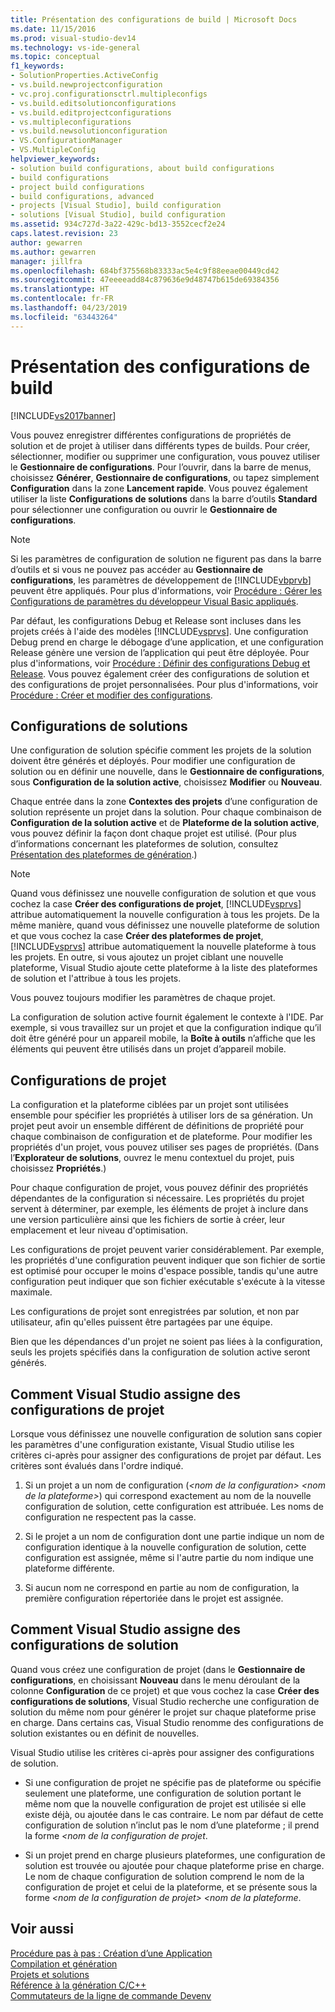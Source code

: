 ```yaml
---
title: Présentation des configurations de build | Microsoft Docs
ms.date: 11/15/2016
ms.prod: visual-studio-dev14
ms.technology: vs-ide-general
ms.topic: conceptual
f1_keywords:
- SolutionProperties.ActiveConfig
- vs.build.newprojectconfiguration
- vc.proj.configurationsctrl.multipleconfigs
- vs.build.editsolutionconfigurations
- vs.build.editprojectconfigurations
- vs.multipleconfigurations
- vs.build.newsolutionconfiguration
- VS.ConfigurationManager
- VS.MultipleConfig
helpviewer_keywords:
- solution build configurations, about build configurations
- build configurations
- project build configurations
- build configurations, advanced
- projects [Visual Studio], build configuration
- solutions [Visual Studio], build configuration
ms.assetid: 934c727d-3a22-429c-bd13-3552cecf2e24
caps.latest.revision: 23
author: gewarren
ms.author: gewarren
manager: jillfra
ms.openlocfilehash: 684bf375568b83333ac5e4c9f88eeae00449cd42
ms.sourcegitcommit: 47eeeeadd84c879636e9d48747b615de69384356
ms.translationtype: HT
ms.contentlocale: fr-FR
ms.lasthandoff: 04/23/2019
ms.locfileid: "63443264"
---
```

# <a name="understanding-build-configurations"></a>Présentation des configurations de build
[!INCLUDE[vs2017banner](../includes/vs2017banner.md)]

Vous pouvez enregistrer différentes configurations de propriétés de solution et de projet à utiliser dans différents types de builds. Pour créer, sélectionner, modifier ou supprimer une configuration, vous pouvez utiliser le **Gestionnaire de configurations**. Pour l’ouvrir, dans la barre de menus, choisissez **Générer**, **Gestionnaire de configurations**, ou tapez simplement **Configuration** dans la zone **Lancement rapide**. Vous pouvez également utiliser la liste **Configurations de solutions** dans la barre d’outils **Standard** pour sélectionner une configuration ou ouvrir le **Gestionnaire de configurations**.  
  
> [!NOTE]
> Si les paramètres de configuration de solution ne figurent pas dans la barre d’outils et si vous ne pouvez pas accéder au **Gestionnaire de configurations**, les paramètres de développement de [!INCLUDE[vbprvb](../includes/vbprvb-md.md)] peuvent être appliqués. Pour plus d'informations, voir [Procédure : Gérer les Configurations de paramètres du développeur Visual Basic appliqués](../ide/how-to-manage-build-configurations-with-visual-basic-developer-settings-applied.md).  
  
 Par défaut, les configurations Debug et Release sont incluses dans les projets créés à l'aide des modèles [!INCLUDE[vsprvs](../includes/vsprvs-md.md)]. Une configuration Debug prend en charge le débogage d’une application, et une configuration Release génère une version de l’application qui peut être déployée. Pour plus d'informations, voir [Procédure : Définir des configurations Debug et Release](../debugger/how-to-set-debug-and-release-configurations.md). Vous pouvez également créer des configurations de solution et des configurations de projet personnalisées. Pour plus d'informations, voir [Procédure : Créer et modifier des configurations](../ide/how-to-create-and-edit-configurations.md).  
  
## <a name="solution-configurations"></a>Configurations de solutions  
 Une configuration de solution spécifie comment les projets de la solution doivent être générés et déployés. Pour modifier une configuration de solution ou en définir une nouvelle, dans le **Gestionnaire de configurations**, sous **Configuration de la solution active**, choisissez **Modifier** ou **Nouveau**.  
  
 Chaque entrée dans la zone **Contextes des projets** d’une configuration de solution représente un projet dans la solution. Pour chaque combinaison de **Configuration de la solution active** et de **Plateforme de la solution active**, vous pouvez définir la façon dont chaque projet est utilisé. (Pour plus d’informations concernant les plateformes de solution, consultez [Présentation des plateformes de génération](../ide/understanding-build-platforms.md).)  
  
> [!NOTE]
> Quand vous définissez une nouvelle configuration de solution et que vous cochez la case **Créer des configurations de projet**, [!INCLUDE[vsprvs](../includes/vsprvs-md.md)] attribue automatiquement la nouvelle configuration à tous les projets. De la même manière, quand vous définissez une nouvelle plateforme de solution et que vous cochez la case **Créer des plateformes de projet**, [!INCLUDE[vsprvs](../includes/vsprvs-md.md)] attribue automatiquement la nouvelle plateforme à tous les projets. En outre, si vous ajoutez un projet ciblant une nouvelle plateforme, Visual Studio ajoute cette plateforme à la liste des plateformes de solution et l'attribue à tous les projets.  
>   
> Vous pouvez toujours modifier les paramètres de chaque projet.  
  
 La configuration de solution active fournit également le contexte à l'IDE. Par exemple, si vous travaillez sur un projet et que la configuration indique qu’il doit être généré pour un appareil mobile, la **Boîte à outils** n’affiche que les éléments qui peuvent être utilisés dans un projet d’appareil mobile.  
  
## <a name="project-configurations"></a>Configurations de projet  
 La configuration et la plateforme ciblées par un projet sont utilisées ensemble pour spécifier les propriétés à utiliser lors de sa génération. Un projet peut avoir un ensemble différent de définitions de propriété pour chaque combinaison de configuration et de plateforme. Pour modifier les propriétés d'un projet, vous pouvez utiliser ses pages de propriétés. (Dans l’**Explorateur de solutions**, ouvrez le menu contextuel du projet, puis choisissez **Propriétés**.)  
  
 Pour chaque configuration de projet, vous pouvez définir des propriétés dépendantes de la configuration si nécessaire. Les propriétés du projet servent à déterminer, par exemple, les éléments de projet à inclure dans une version particulière ainsi que les fichiers de sortie à créer, leur emplacement et leur niveau d'optimisation.  
  
 Les configurations de projet peuvent varier considérablement. Par exemple, les propriétés d'une configuration peuvent indiquer que son fichier de sortie est optimisé pour occuper le moins d'espace possible, tandis qu'une autre configuration peut indiquer que son fichier exécutable s'exécute à la vitesse maximale.  
  
 Les configurations de projet sont enregistrées par solution, et non par utilisateur, afin qu'elles puissent être partagées par une équipe.  
  
 Bien que les dépendances d'un projet ne soient pas liées à la configuration, seuls les projets spécifiés dans la configuration de solution active seront générés.  
  
## <a name="how-visual-studio-assigns-project-configurations"></a>Comment Visual Studio assigne des configurations de projet  
 Lorsque vous définissez une nouvelle configuration de solution sans copier les paramètres d'une configuration existante, Visual Studio utilise les critères ci-après pour assigner des configurations de projet par défaut. Les critères sont évalués dans l'ordre indiqué.  
  
1. Si un projet a un nom de configuration (*\<nom de la configuration> \<nom de la plateforme>*) qui correspond exactement au nom de la nouvelle configuration de solution, cette configuration est attribuée. Les noms de configuration ne respectent pas la casse.  
  
2. Si le projet a un nom de configuration dont une partie indique un nom de configuration identique à la nouvelle configuration de solution, cette configuration est assignée, même si l'autre partie du nom indique une plateforme différente.  
  
3. Si aucun nom ne correspond en partie au nom de configuration, la première configuration répertoriée dans le projet est assignée.  
  
## <a name="how-visual-studio-assigns-solution-configurations"></a>Comment Visual Studio assigne des configurations de solution  
 Quand vous créez une configuration de projet (dans le **Gestionnaire de configurations**, en choisissant **Nouveau** dans le menu déroulant de la colonne **Configuration** de ce projet) et que vous cochez la case **Créer des configurations de solutions**, Visual Studio recherche une configuration de solution du même nom pour générer le projet sur chaque plateforme prise en charge. Dans certains cas, Visual Studio renomme des configurations de solution existantes ou en définit de nouvelles.  
  
 Visual Studio utilise les critères ci-après pour assigner des configurations de solution.  
  
- Si une configuration de projet ne spécifie pas de plateforme ou spécifie seulement une plateforme, une configuration de solution portant le même nom que la nouvelle configuration de projet est utilisée si elle existe déjà, ou ajoutée dans le cas contraire. Le nom par défaut de cette configuration de solution n’inclut pas le nom d’une plateforme ; il prend la forme *\<nom de la configuration de projet*.  
  
- Si un projet prend en charge plusieurs plateformes, une configuration de solution est trouvée ou ajoutée pour chaque plateforme prise en charge. Le nom de chaque configuration de solution comprend le nom de la configuration de projet et celui de la plateforme, et se présente sous la forme *\<nom de la configuration de projet> \<nom de la plateforme*.  
  
## <a name="see-also"></a>Voir aussi  
 [Procédure pas à pas : Création d’une Application](../ide/walkthrough-building-an-application.md)   
 [Compilation et génération](../ide/compiling-and-building-in-visual-studio.md)   
 [Projets et solutions](../ide/solutions-and-projects-in-visual-studio.md)   
 [Référence à la génération C/C++](http://msdn.microsoft.com/library/100b4ccf-572c-4d1f-970c-fa0bc0cc0d2d)   
 [Commutateurs de la ligne de commande Devenv](../ide/reference/devenv-command-line-switches.md)
